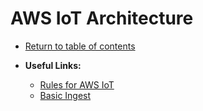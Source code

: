# AWS IoT Architecture

* [Return to table of contents](../../../README.md)

* **Useful Links:**
  * [Rules for AWS IoT](https://docs.aws.amazon.com/iot/latest/developerguide/iot-rules.html)
  * [Basic Ingest](https://docs.aws.amazon.com/iot/latest/developerguide/iot-basic-ingest.html)
